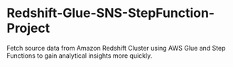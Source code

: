 # Redshift-Glue-SNS-StepFunction-Project
Fetch source data from Amazon Redshift Cluster using AWS Glue and Step Functions to gain analytical insights more quickly.
